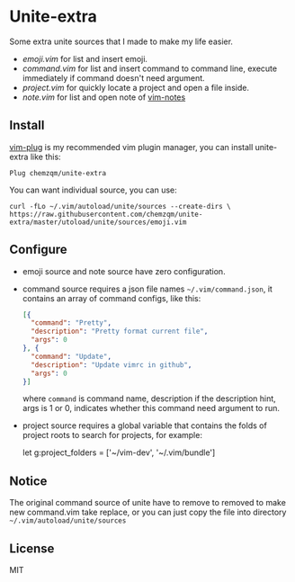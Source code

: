 # Unite-extra

Some extra unite sources that I made to make my life easier.

* *emoji.vim* for list and insert emoji.
* *command.vim* for list and insert command to command line, execute immediately
  if command doesn't need argument.
* *project.vim* for quickly locate a project and open a file inside.
* *note.vim* for list and open note of [vim-notes](https://github.com/xolox/vim-notes)

## Install

[vim-plug](https://github.com/junegunn/vim-plug) is my recommended vim plugin manager,
you can install unite-extra like this:

    Plug chemzqm/unite-extra

You can want individual source, you can use:

    curl -fLo ~/.vim/autoload/unite/sources --create-dirs \
    https://raw.githubusercontent.com/chemzqm/unite-extra/master/utoload/unite/sources/emoji.vim

## Configure

* emoji source and note source have zero configuration.
* command source requires a json file names `~/.vim/command.json`, it contains
  an array of command configs, like this:
  ``` json
  [{
    "command": "Pretty",
    "description": "Pretty format current file",
    "args": 0
  }, {
    "command": "Update",
    "description": "Update vimrc in github",
    "args": 0
  }]
  ```
  where `command` is command name, description if the description hint, args is
  1 or 0, indicates whether this command need argument to run.

* project source requires a global variable that contains the folds of project
  roots to search for projects, for example:

    let g:project_folders = ['~/vim-dev', '~/.vim/bundle']

## Notice

The original command source of unite have to remove to removed to make new
command.vim take replace, or you can just copy the file into directory
`~/.vim/autoload/unite/sources`

## License

MIT
